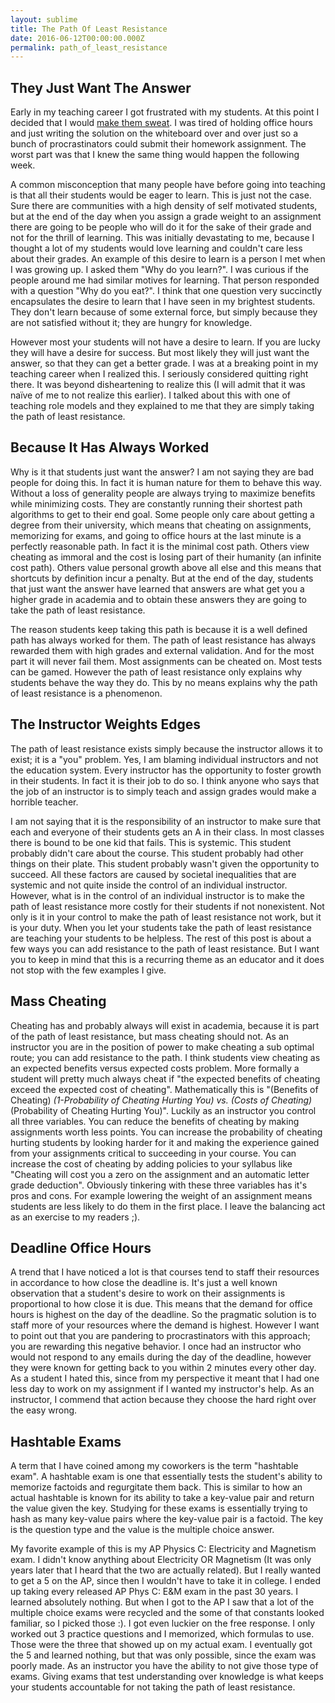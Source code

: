 ```yaml
---
layout: sublime
title: The Path Of Least Resistance
date: 2016-06-12T00:00:00.000Z
permalink: path_of_least_resistance
---
```


## They Just Want The Answer

Early in my teaching career I got frustrated with my students. At this point I decided that I would [make them sweat](./make_them_sweat). I was tired of holding office hours and just writing the solution on the whiteboard over and over just so a bunch of procrastinators could submit their homework assignment. The worst part was that I knew the same thing would happen the following week.

A common misconception that many people have before going into teaching is that all their students would be eager to learn. This is just not the case. Sure there are communities with a high density of self motivated students, but at the end of the day when you assign a grade weight to an assignment there are going to be people who will do it for the sake of their grade and not for the thrill of learning. This was initially devastating to me, because I thought a lot of my students would love learning and couldn't care less about their grades. An example of this desire to learn is a person I met when I was growing up. I asked them "Why do you learn?". I was curious if the people around me had similar motives for learning. That person responded with a question "Why do you eat?". I think that one question very succinctly encapsulates the desire to learn that I have seen in my brightest students. They don't learn because of some external force, but simply because they are not satisfied without it; they are hungry for knowledge.

However most your students will not have a desire to learn. If you are lucky they will have a desire for success. But most likely they will just want the answer, so that they can get a better grade. I was at a breaking point in my teaching career when I realized this. I seriously considered quitting right there. It was beyond disheartening to realize this (I will admit that it was naïve of me to not realize this earlier). I talked about this with one of teaching role models and they explained to me that they are simply taking the path of least resistance.

## Because It Has Always Worked

Why is it that students just want the answer? I am not saying they are bad people for doing this. In fact it is human nature for them to behave this way. Without a loss of generality people are always trying to maximize benefits while minimizing costs. They are constantly running their shortest path algorithms to get to their end goal. Some people only care about getting a degree from their university, which means that cheating on assignments, memorizing for exams, and going to office hours at the last minute is a perfectly reasonable path. In fact it is the minimal cost path. Others view cheating as immoral and the cost is losing part of their humanity (an infinite cost path). Others value personal growth above all else and this means that shortcuts by definition incur a penalty. But at the end of the day, students that just want the answer have learned that answers are what get you a higher grade in academia and to obtain these answers they are going to take the path of least resistance.

The reason students keep taking this path is because it is a well defined path has always worked for them. The path of least resistance has always rewarded them with high grades and external validation. And for the most part it will never fail them. Most assignments can be cheated on. Most tests can be gamed. However the path of least resistance only explains why students behave the way they do. This by no means explains why the path of least resistance is a phenomenon.

## The Instructor Weights Edges

The path of least resistance exists simply because the instructor allows it to exist; it is a "you" problem. Yes, I am blaming individual instructors and not the education system. Every instructor has the opportunity to foster growth in their students. In fact it is their job to do so. I think anyone who says that the job of an instructor is to simply teach and assign grades would make a horrible teacher.

I am not saying that it is the responsibility of an instructor to make sure that each and everyone of their students gets an A in their class. In most classes there is bound to be one kid that fails. This is systemic. This student probably didn't care about the course. This student probably had other things on their plate. This student probably wasn't given the opportunity to succeed. All these factors are caused by societal inequalities that are systemic and not quite inside the control of an individual instructor. However, what is in the control of an individual instructor is to make the path of least resistance more costly for their students if not nonexistent. Not only is it in your control to make the path of least resistance not work, but it is your duty. When you let your students take the path of least resistance are teaching your students to be helpless. The rest of this post is about a few ways you can add resistance to the path of least resistance. But I want you to keep in mind that this is a recurring theme as an educator and it does not stop with the few examples I give.

## Mass Cheating

Cheating has and probably always will exist in academia, because it is part of the path of least resistance, but mass cheating should not. As an instructor you are in the position of power to make cheating a sub optimal route; you can add resistance to the path. I think students view cheating as an expected benefits versus expected costs problem. More formally a student will pretty much always cheat if "the expected benefits of cheating exceed the expected cost of cheating". Mathematically this is "(Benefits of Cheating) _(1-Probability of Cheating Hurting You) vs. (Costs of Cheating)_ (Probability of Cheating Hurting You)". Luckily as an instructor you control all three variables. You can reduce the benefits of cheating by making assignments worth less points. You can increase the probability of cheating hurting students by looking harder for it and making the experience gained from your assignments critical to succeeding in your course. You can increase the cost of cheating by adding policies to your syllabus like "Cheating will cost you a zero on the assignment and an automatic letter grade deduction". Obviously tinkering with these three variables has it's pros and cons. For example lowering the weight of an assignment means students are less likely to do them in the first place. I leave the balancing act as an exercise to my readers ;).

## Deadline Office Hours

A trend that I have noticed a lot is that courses tend to staff their resources in accordance to how close the deadline is. It's just a well known observation that a student's desire to work on their assignments is proportional to how close it is due. This means that the demand for office hours is highest on the day of the deadline. So the pragmatic solution is to staff more of your resources where the demand is highest. However I want to point out that you are pandering to procrastinators with this approach; you are rewarding this negative behavior. I once had an instructor who would not respond to any emails during the day of the deadline, however they were known for getting back to you within 2 minutes every other day. As a student I hated this, since from my perspective it meant that I had one less day to work on my assignment if I wanted my instructor's help. As an instructor, I commend that action because they choose the hard right over the easy wrong.

## Hashtable Exams

A term that I have coined among my coworkers is the term "hashtable exam". A hashtable exam is one that essentially tests the student's ability to memorize factoids and regurgitate them back. This is similar to how an actual hashtable is known for its ability to take a key-value pair and return the value given the key. Studying for these exams is essentially trying to hash as many key-value pairs where the key-value pair is a factoid. The key is the question type and the value is the multiple choice answer.

My favorite example of this is my AP Physics C: Electricity and Magnetism exam. I didn't know anything about Electricity OR Magnetism (It was only years later that I heard that the two are actually related). But I really wanted to get a 5 on the AP, since then I wouldn't have to take it in college. I ended up taking every released AP Phys C: E&M exam in the past 30 years. I learned absolutely nothing. But when I got to the AP I saw that a lot of the multiple choice exams were recycled and the some of that constants looked familiar, so I picked those :). I got even luckier on the free response. I only worked out 3 practice questions and I memorized, which formulas to use. Those were the three that showed up on my actual exam. I eventually got the 5 and learned nothing, but that was only possible, since the exam was poorly made. As an instructor you have the ability to not give those type of exams. Giving exams that test understanding over knowledge is what keeps your students accountable for not taking the path of least resistance.

